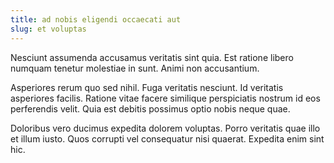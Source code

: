 ```yaml
---
title: ad nobis eligendi occaecati aut
slug: et voluptas
---
```


Nesciunt assumenda accusamus veritatis sint quia. Est ratione libero numquam tenetur molestiae in sunt. Animi non accusantium.

Asperiores rerum quo sed nihil. Fuga veritatis nesciunt. Id veritatis asperiores facilis. Ratione vitae facere similique perspiciatis nostrum id eos perferendis velit. Quia est debitis possimus optio nobis neque quae.

Doloribus vero ducimus expedita dolorem voluptas. Porro veritatis quae illo et illum iusto. Quos corrupti vel consequatur nisi quaerat. Expedita enim sint hic.
